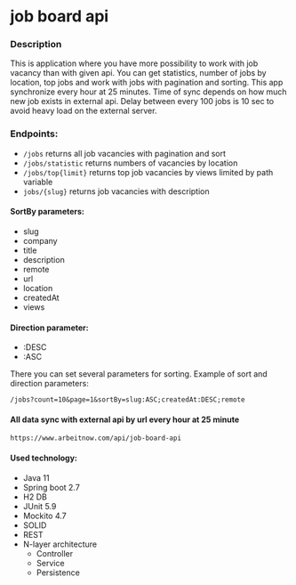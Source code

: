 # job board api
### Description
This is application where you have more possibility to work with job vacancy than with given api.
You can get statistics, number of jobs by location, top jobs and work with jobs with pagination and sorting.
This app synchronize every hour at 25 minutes. Time of sync depends on how much new job exists in external api. 
Delay between every 100 jobs is 10 sec to avoid heavy load on the external server.

### Endpoints:
 - `/jobs` returns all job vacancies with pagination and sort
 - `/jobs/statistic` returns numbers of vacancies by location
 - `/jobs/top{limit}` returns top job vacancies by views limited by path variable
 - `jobs/{slug}` returns job vacancies with description

#### SortBy parameters:
- slug
- company
- title
- description
- remote
- url
- location
- createdAt
- views

#### Direction parameter:
- :DESC
- :ASC

There you can set several parameters for sorting.
Example of sort and direction parameters:

`/jobs?count=10&page=1&sortBy=slug:ASC;createdAt:DESC;remote`

#### All data sync with external api by url every hour at 25 minute

`https://www.arbeitnow.com/api/job-board-api`

#### Used technology:
- Java 11
- Spring boot 2.7
- H2 DB
- JUnit 5.9
- Mockito 4.7
- SOLID
- REST
- N-layer architecture
  - Controller
  - Service
  - Persistence